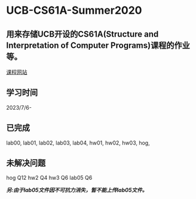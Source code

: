 # UCB-CS61A-Summer2020
**用来存储UCB开设的CS61A(Structure and Interpretation of Computer Programs)课程的作业等。**
---
[课程网站](https://inst.eecs.berkeley.edu/~cs61a/su20)

## 学习时间
2023/7/6-

## 已完成
  lab00, lab01, lab02, lab03, lab04,
  hw01, hw02, hw03,
  hog,

## 未解决问题
  hog Q12
  hw2 Q4
  hw3 Q6
  lab05 Q6

***另:由于lab05文件因不可抗力消失，暂不能上传lab05文件。***
